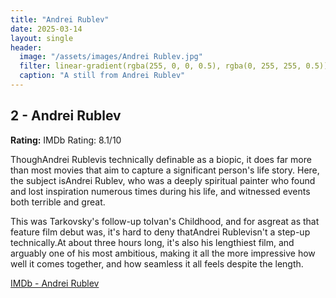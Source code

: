 ```yaml
---
title: "Andrei Rublev"
date: 2025-03-14
layout: single
header:
  image: "/assets/images/Andrei Rublev.jpg"
  filter: linear-gradient(rgba(255, 0, 0, 0.5), rgba(0, 255, 255, 0.5))
  caption: "A still from Andrei Rublev"
---
```


## 2 - Andrei Rublev

**Rating:** IMDb Rating: 8.1/10

ThoughAndrei Rublevis technically definable as a biopic, it does far more than most movies that aim to capture a significant person's life story. Here, the subject isAndrei Rublev, who was a deeply spiritual painter who found and lost inspiration numerous times during his life, and witnessed events both terrible and great.

This was Tarkovsky's follow-up toIvan's Childhood, and for asgreat as that feature film debut was, it's hard to deny thatAndrei Rublevisn't a step-up technically.At about three hours long, it's also his lengthiest film, and arguably one of his most ambitious, making it all the more impressive how well it comes together, and how seamless it all feels despite the length.

[IMDb - Andrei Rublev](https://www.imdb.com/title/tt0060107/)
